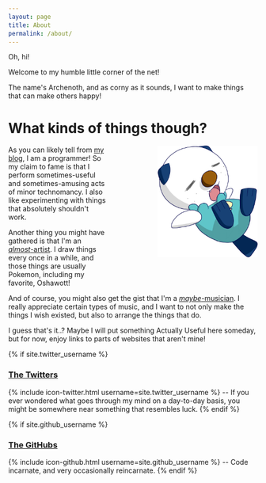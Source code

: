 ```yaml
---
layout: page
title: About
permalink: /about/
---
```


Oh, hi!

Welcome to my humble little corner of the net!

The name's Archenoth, and as corny as it sounds, I want to make things that can make others happy!

# What kinds of things though?
![Comfywott](/img/Comfywott.png "Oshawott!")
<style>
  img[alt=Comfywott]{
    float: right;
    margin-left: 100px;
    margin-bottom: 50px;
  }

  @media only screen and (max-width: 1400px) and (min-width: 600px) {
    img[alt=Comfywott]{
      max-width: 40%;
    }
  }
</style>

As you can likely tell from [my blog](/), I am a programmer! So my claim to fame is that I perform sometimes-useful and sometimes-amusing acts of minor technomancy. I also like experimenting with things that absolutely shouldn't work.

Another thing you might have gathered is that I'm an [*almost*-artist](/drawstuffs). I draw things every once in a while, and those things are usually Pokemon, including my favorite, Oshawott!

And of course, you might also get the gist that I'm a [*maybe*-musician](/moosics). I really appreciate certain types of music, and I want to not only make the things I wish existed, but also to arrange the things that do.

I guess that's it..? Maybe I will put something Actually Useful here someday, but for now, enjoy links to parts of websites that aren't mine!

{% if site.twitter_username %}
### [The Twitters](https://twitter.com/{{site.twitter_username}})
  {% include icon-twitter.html username=site.twitter_username %} -- If
  you ever wondered what goes through my mind on a day-to-day basis,
  you might be somewhere near something that resembles luck.
{% endif %}

{% if site.github_username %}
### [The GitHubs](https://github.com/{{site.github_username}})
  {% include icon-github.html username=site.github_username %} -- Code
  incarnate, and very occasionally reincarnate.
{% endif %}
